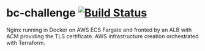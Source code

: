 # bc-challenge [![Build Status](https://travis-ci.org/twmartin/bc-challenge.svg?branch=master)](https://travis-ci.org/twmartin/bc-challenge)

Nginx running in Docker on AWS ECS Fargate and fronted by an ALB with ACM providing the TLS certificate. AWS infrastructure creation orchestrated with Terraform.

